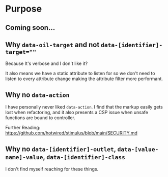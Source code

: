 # Purpose

## Coming soon...

## Why `data-oil-target` and not `data-[identifier]-target=""`

Because It's verbose and I don't like it?

It also means we have a static attribute to listen for so we don't need to listen to
every attribute change making the attribute filter more performant.

## Why no `data-action`

I have personally never liked `data-action`. I find that the markup easily gets lost when refactoring,
and it also presents a CSP issue when unsafe functions are bound to controller.

Further Reading: <https://github.com/hotwired/stimulus/blob/main/SECURITY.md>

## Why no `data-[identifier]-outlet`, `data-[value-name]-value`, `data-[identifier]-class`

I don't find myself reaching for these things.
